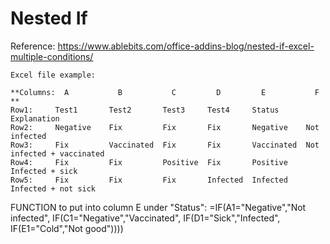 # Nested If 
Reference: https://www.ablebits.com/office-addins-blog/nested-if-excel-multiple-conditions/

```
Excel file example:

**Columns:  A           B           C         D         E           F **
Row1:     Test1       Test2       Test3     Test4     Status      Explanation
Row2:     Negative    Fix         Fix       Fix       Negative    Not infected
Row3:     Fix         Vaccinated  Fix       Fix       Vaccinated  Not infected + vaccinated
Row4:     Fix         Fix         Positive  Fix       Positive    Infected + sick
Row5:     Fix         Fix         Fix       Infected  Infected    Infected + not sick
```

FUNCTION to put into column E under "Status":
=IF(A1="Negative","Not infected", IF(C1="Negative","Vaccinated", IF(D1="Sick","Infected", IF(E1="Cold","Not good"))))



